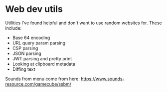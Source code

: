 # Web dev utils

Utilities I've found helpful and don't want to use random websites for. These include:
- Base 64 encoding
- URL query param parsing
- CSP parsing
- JSON parsing
- JWT parsing and pretty print
- Looking at clipboard metadata
- Diffing text

Sounds from menu come from here: https://www.sounds-resource.com/gamecube/ssbm/